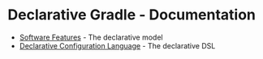 # Declarative Gradle - Documentation

* [Software Features](./software-features.md) - The declarative model
* [Declarative Configuration Language](./dsl.md) - The declarative DSL
